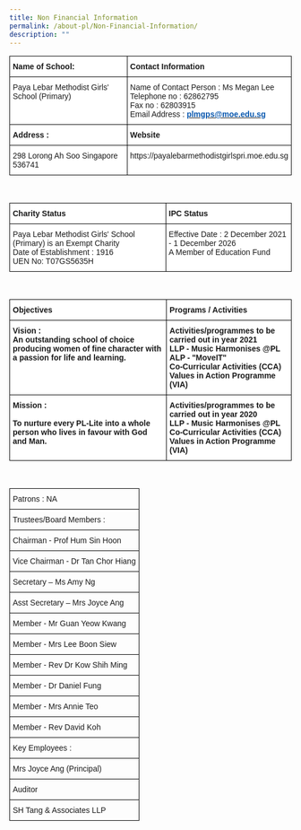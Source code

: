 ```yaml
---
title: Non Financial Information
permalink: /about-pl/Non-Financial-Information/
description: ""
---
```

<style type="text/css">
.tg  {border-collapse:collapse;border-spacing:0;}
.tg td{border-color:black;border-style:solid;border-width:1px;font-family:Arial, sans-serif;font-size:14px;
  overflow:hidden;padding:10px 5px;word-break:normal;}
.tg th{border-color:black;border-style:solid;border-width:1px;font-family:Arial, sans-serif;font-size:14px;
  font-weight:normal;overflow:hidden;padding:10px 5px;word-break:normal;}
.tg .tg-dgl5{background-color:#FFF;font-weight:bold;text-align:left;vertical-align:top}
.tg .tg-ktyi{background-color:#FFF;text-align:left;vertical-align:top}
</style>
<table class="tg">
<thead>
  <tr>
    <th class="tg-dgl5">Name of School:</th>
    <th class="tg-dgl5">Contact Information</th>
  </tr>
</thead>
<tbody>
  <tr>
    <td class="tg-ktyi">Paya Lebar Methodist Girls' School (Primary)</td>
    <td class="tg-ktyi">Name of Contact Person : Ms Megan Lee<br>Telephone no : 62862795<br>Fax no : 62803915<br>Email Address : <a href="mailto:plmgps@moe.edu.sg"><span style="font-weight:600;text-decoration:none;color:#0857AE">plmgps@moe.edu.sg</span></a></td>
  </tr>
  <tr>
    <td class="tg-dgl5">Address :</td>
    <td class="tg-dgl5">Website</td>
  </tr>
  <tr>
    <td class="tg-ktyi">298 Lorong Ah Soo Singapore 536741</td>
    <td class="tg-ktyi">https://payalebarmethodistgirlspri.moe.edu.sg</td>
  </tr>
</tbody>
</table><br>

<style type="text/css">
.tg  {border-collapse:collapse;border-spacing:0;}
.tg td{border-color:black;border-style:solid;border-width:1px;font-family:Arial, sans-serif;font-size:14px;
  overflow:hidden;padding:10px 5px;word-break:normal;}
.tg th{border-color:black;border-style:solid;border-width:1px;font-family:Arial, sans-serif;font-size:14px;
  font-weight:normal;overflow:hidden;padding:10px 5px;word-break:normal;}
.tg .tg-dgl5{background-color:#FFF;font-weight:bold;text-align:left;vertical-align:top}
.tg .tg-ktyi{background-color:#FFF;text-align:left;vertical-align:top}
</style>
<table class="tg">
<thead>
  <tr>
    <th class="tg-dgl5">Charity Status</th>
    <th class="tg-dgl5">IPC Status</th>
  </tr>
</thead>
<tbody>
  <tr>
    <td class="tg-ktyi">Paya Lebar Methodist Girls' School (Primary) is an Exempt Charity    <br>Date of Establishment : 1916<br>UEN No: T07GS5635H</td>
    <td class="tg-ktyi">Effective Date : 2 December 2021 - 1 December 2026<br>A Member of Education Fund </td>
  </tr>
</tbody>
</table><br>

<style type="text/css">
.tg  {border-collapse:collapse;border-spacing:0;}
.tg td{border-color:black;border-style:solid;border-width:1px;font-family:Arial, sans-serif;font-size:14px;
  overflow:hidden;padding:10px 5px;word-break:normal;}
.tg th{border-color:black;border-style:solid;border-width:1px;font-family:Arial, sans-serif;font-size:14px;
  font-weight:normal;overflow:hidden;padding:10px 5px;word-break:normal;}
.tg .tg-dgl5{background-color:#FFF;font-weight:bold;text-align:left;vertical-align:top}
</style>
<table class="tg">
<thead>
  <tr>
    <th class="tg-dgl5">Objectives </th>
    <th class="tg-dgl5">Programs / Activities</th>
  </tr>
</thead>
<tbody>
  <tr>
    <td class="tg-dgl5">Vision : <br>An outstanding school of choice producing women of fine character with a passion for life and learning.</td>
    <td class="tg-dgl5">Activities/programmes to be carried out in year 2021<br>LLP - Music Harmonises @PL<br>ALP - "MoveIT"<br>Co-Curricular Activities (CCA)<br>Values in Action Programme (VIA)</td>
  </tr>
  <tr>
    <td class="tg-dgl5">Mission : <br><br>To nurture every PL-Lite into a whole person who lives in favour with God and Man.</td>
    <td class="tg-dgl5">Activities/programmes to be carried out in year 2020<br>LLP - Music Harmonises @PL<br>Co-Curricular Activities (CCA)<br>Values in Action Programme (VIA)</td>
  </tr>
</tbody>
</table><br>

<style type="text/css">
.tg  {border-collapse:collapse;border-spacing:0;}
.tg td{border-color:black;border-style:solid;border-width:1px;font-family:Arial, sans-serif;font-size:14px;
  overflow:hidden;padding:10px 5px;word-break:normal;}
.tg th{border-color:black;border-style:solid;border-width:1px;font-family:Arial, sans-serif;font-size:14px;
  font-weight:normal;overflow:hidden;padding:10px 5px;word-break:normal;}
.tg .tg-0lax{text-align:left;vertical-align:top}
</style>
<table class="tg">
<thead>
  <tr>
    <th class="tg-0lax">Patrons : NA</th>
  </tr>
</thead>
<tbody>
  <tr>
    <td class="tg-0lax">Trustees/Board Members :</td>
  </tr>
  <tr>
    <td class="tg-0lax">Chairman - Prof Hum Sin Hoon</td>
  </tr>
  <tr>
    <td class="tg-0lax">Vice Chairman - Dr Tan Chor Hiang</td>
  </tr>
  <tr>
    <td class="tg-0lax">Secretary – Ms Amy Ng</td>
  </tr>
  <tr>
    <td class="tg-0lax">Asst Secretary – Mrs Joyce Ang</td>
  </tr>
  <tr>
    <td class="tg-0lax">Member - Mr Guan Yeow Kwang</td>
  </tr>
  <tr>
    <td class="tg-0lax">Member - Mrs Lee Boon Siew</td>
  </tr>
  <tr>
    <td class="tg-0lax">Member - Rev Dr Kow Shih Ming</td>
  </tr>
  <tr>
    <td class="tg-0lax">Member - Dr Daniel Fung</td>
  </tr>
  <tr>
    <td class="tg-0lax">Member - Mrs Annie Teo</td>
  </tr>
  <tr>
    <td class="tg-0lax">Member - Rev David Koh</td>
  </tr>
  <tr>
    <td class="tg-0lax">Key Employees :</td>
  </tr>
  <tr>
    <td class="tg-0lax">Mrs Joyce Ang (Principal)</td>
  </tr>
  <tr>
    <td class="tg-0lax">Auditor</td>
  </tr>
  <tr>
    <td class="tg-0lax">SH Tang &amp; Associates LLP</td>
  </tr>
</tbody>
</table>